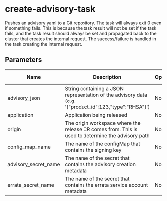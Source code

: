 # create-advisory-task

Pushes an advisory yaml to a Git repository. The task will always exit 0 even if something fails. This is because the task result
will not be set if the task fails, and the task result should always be set and propagated back to the cluster that creates the
internal request. The success/failure is handled in the task creating the internal request.

## Parameters

| Name                 | Description                                                                                            | Optional | Default value |
|----------------------|--------------------------------------------------------------------------------------------------------|----------|---------------|
| advisory_json        | String containing a JSON representation of the advisory data (e.g. '{"product_id":123,"type":"RHSA"}') | No       | -             |
| application          | Application being released                                                                             | No       | -             |
| origin               | The origin workspace where the release CR comes from. This is used to determine the advisory path      | No       | -             |
| config_map_name      | The name of the configMap that contains the signing key                                                | No       | -             |
| advisory_secret_name | The name of the secret that contains the advisory creation metadata                                    | No       | -             |
| errata_secret_name   | The name of the secret that contains the errata service account metadata                               | No       | -             |
